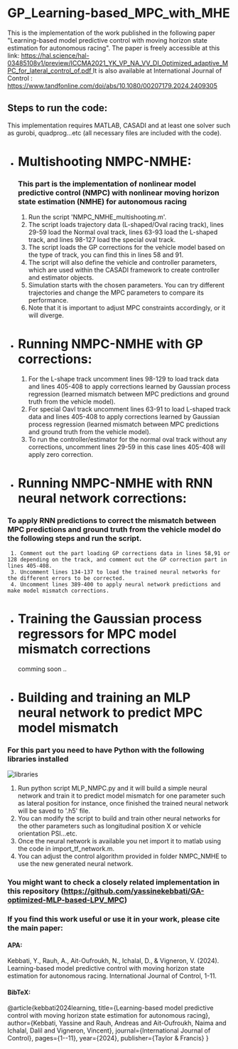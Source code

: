 # GP_Learning-based_MPC_with_MHE


This is the implementation of the work published in the following paper "Learning-based model predictive control with moving horizon state estimation for autonomous racing".
The paper is freely accessible at this link: [https://hal.science/hal-03485108v1/preview/ICCMA2021_YK_VP_NA_VV_DI_Optimized_adaptive_MPC_for_lateral_control_of.pdf ](https://univ-evry.hal.science/hal-04745064/) It is also available at International Journal of Control : https://www.tandfonline.com/doi/abs/10.1080/00207179.2024.2409305

## Steps to run the code:

This implementation requires MATLAB, CASADI and at least one solver such as gurobi, quadprog...etc (all necessary files are included with the code).

-  # Multishooting NMPC-NMHE: 
   ### This part is the implementation of nonlinear model predictive control (NMPC) with nonlinear moving horizon state estimation (NMHE) for autonomous racing
     1. Run the script 'NMPC_NMHE_multishooting.m'.
     2. The script loads trajectory data (L-shaped/Oval racing track), lines 29-59 load the Normal oval track, lines 63-93 load the L-shaped track, and lines 98-127 load the special oval track.
     3. The script loads the GP corrections for the vehicle model based on the type of track, you can find this in lines 58 and 91.
     4. The script will also define the vehicle and controller parameters, which are used within the CASADI framework to create controller and estimator objects.
     5. Simulation starts with the chosen parameters. You can try different trajectories and change the MPC parameters to compare its performance.
     6. Note that it is important to adjust MPC constraints accordingly, or it will diverge.


 -  # Running NMPC-NMHE with GP corrections: 

     1. For the L-shape track uncomment lines 98-129 to load track data and lines 405-408 to apply corrections learned by Gaussian process regression (learned mismatch between MPC predictions and ground truth from the vehicle model).
     2. For special Oavl track uncomment lines 63-91 to load L-shaped track data and lines 405-408 to apply corrections learned by Gaussian process regression (learned mismatch between MPC predictions and ground truth from the vehicle model).
     3. To run the controller/estimator for the normal oval track without any corrections, uncomment lines 29-59 in this case lines 405-408 will apply zero correction.
     

-  # Running NMPC-NMHE with RNN neural network corrections: 
  ### To apply RNN predictions to correct the mismatch between MPC predictions and ground truth from the vehicle model do the following steps and run the script.

     1. Comment out the part loading GP corrections data in lines 58,91 or 128 depending on the track, and comment out the GP correction part in lines 405-408.
     3. Uncomment lines 134-137 to load the trained neural networks for the different errors to be corrected.
     4. Uncomment lines 389-400 to apply neural network predictions and make model mismatch corrections. 

- # Training the Gaussian process regressors for MPC model mismatch corrections
  comming soon ..

- # Building and training an MLP neural network to predict MPC model mismatch
### For this part you need to have Python with the following libraries installed
![libraries](https://github.com/user-attachments/assets/7db48209-08e3-4ea0-a23a-60a4daf6e053)


1. Run python script MLP_NMPC.py and it will build a simple neural network and train it to predict model mismatch for one parameter such as lateral position for instance, once finished the trained neural network will be saved to '.h5' file.
2. You can modify the script to build and train other neural networks for the other parameters such as longitudinal position X or vehicle orientation PSI...etc.
3. Once the neural network is available you net import it to matlab using the code in import_tf_network.m.
4. You can adjust the control algorithm provided in folder NMPC_NMHE to use the new generated neural network.
  
       
### You might want to check a closely related implementation in this repository (https://github.com/yassinekebbati/GA-optimized-MLP-based-LPV_MPC)

### If you find this work useful or use it in your work, please cite the main paper:
#### APA:
Kebbati, Y., Rauh, A., Ait-Oufroukh, N., Ichalal, D., & Vigneron, V. (2024). Learning-based model predictive control with moving horizon state estimation for autonomous racing. International Journal of Control, 1-11.

#### BibTeX:
@article{kebbati2024learning,
  title={Learning-based model predictive control with moving horizon state estimation for autonomous racing},
  author={Kebbati, Yassine and Rauh, Andreas and Ait-Oufroukh, Naima and Ichalal, Dalil and Vigneron, Vincent},
  journal={International Journal of Control},
  pages={1--11},
  year={2024},
  publisher={Taylor \& Francis}
}

